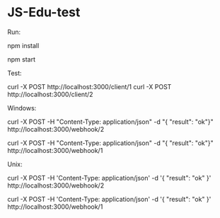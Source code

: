 # JS-Edu-test

Run:

npm install

npm start

Test:

curl -X POST http://localhost:3000/client/1
curl -X POST http://localhost:3000/client/2

Windows:

curl -X POST -H "Content-Type: application/json" -d "{ \"result\": \"ok\"}" http://localhost:3000/webhook/2
 
curl -X POST -H "Content-Type: application/json" -d "{ \"result\": \"ok\"}" http://localhost:3000/webhook/1

Unix:

curl -X POST -H 'Content-Type: application/json' -d '{ "result": "ok" }' http://localhost:3000/webhook/2
 
curl -X POST -H 'Content-Type: application/json' -d '{ "result": "ok" }' http://localhost:3000/webhook/1
